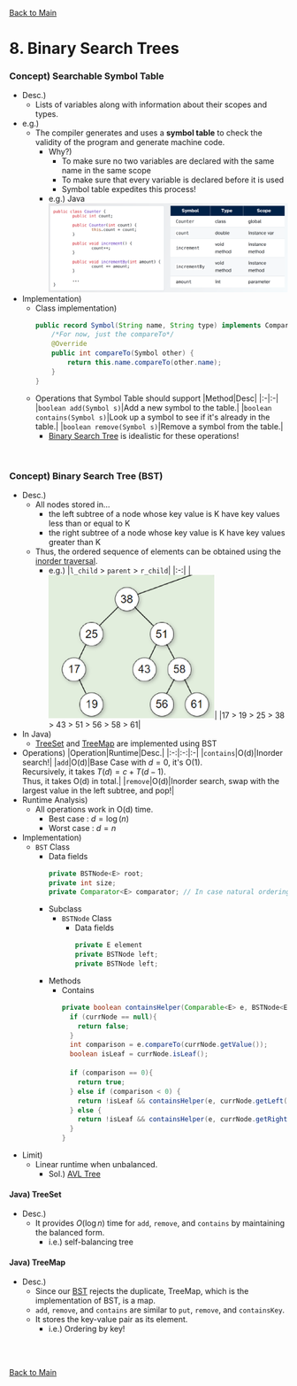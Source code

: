 [Back to Main](../main.md)

# 8. Binary Search Trees
### Concept) Searchable Symbol Table
- Desc.)
  - Lists of variables along with information about their scopes and types.
- e.g.)
  - The compiler generates and uses a **symbol table** to check the validity of the program and generate machine code.
    - Why?)
      - To make sure no two variables are declared with the same name in the same scope
      - To make sure that every variable is declared before it is used
      - Symbol table expedites this process!
    - e.g.) Java
      ![](../images/07/001.png)
- Implementation)
  - Class implementation)
    ```java
    public record Symbol(String name, String type) implements Comparables<Symbol> {
        /*For now, just the compareTo*/
        @Override
        public int compareTo(Symbol other) {
            return this.name.compareTo(other.name);
        }
    }
    ```
  - Operations that Symbol Table should support
    |Method|Desc|
    |:-|:-|
    |`boolean add(Symbol s)`|Add a new symbol to the table.|
    |`boolean contains(Symbol s)`|Look up a symbol to see if it's already in the table.|
    |`boolean remove(Symbol s)`|Remove a symbol from the table.|
    - [Binary Search Tree](#concept-binary-search-tree-bst) is idealistic for these operations!

<br>

### Concept) Binary Search Tree (BST)
- Desc.)
  - All nodes stored in...
    - the left subtree of a node whose key value is K have key values less than or equal to K
    - the right subtree of a node whose key value is K have key values greater than K
  - Thus, the ordered sequence of elements can be obtained using the [inorder traversal](05.md#concept-binary-tree-traversal).
    - e.g.)
      |`l_child` > `parent` > `r_child`|
      |:-:|
      |<img src="../images/07/002.png" width="300px">|
      |17 > 19 > 25 > 38 > 43 > 51 > 56 > 58 > 61|
- In Java)
  - [TreeSet](#java-treeset) and [TreeMap](#java-treemap) are implemented using BST
- Operations)
  |Operation|Runtime|Desc.|
  |:-:|:-:|:-|
  |`contains`|O(d)|Inorder search!|
  |`add`|O(d)|Base Case with $`d=0`$, it's O(1). <br> Recursively, it takes $`T(d) = c + T(d-1)`$. <br> Thus, it takes O(d) in total.|
  |`remove`|O(d)|Inorder search, swap with the largest value in the left subtree, and pop!|
- Runtime Analysis)
  - All operations work in O(d) time.
    - Best case : $`d = \log(n)`$
    - Worst case : $`d = n`$
- Implementation)
  - `BST` Class
    - Data fields
      ```java
      private BSTNode<E> root;
      private int size;
      private Comparator<E> comparator; // In case natural ordering is not provided.
      ```
    - Subclass
      - `BSTNode` Class
        - Data fields
          ```java
          private E element
          private BSTNode left;
          private BSTNode left;
          ```
    - Methods
      - Contains
        ```java
        private boolean containsHelper(Comparable<E> e, BSTNode<E> currNode){
          if (currNode == null){
            return false;
          }
          int comparison = e.compareTo(currNode.getValue());
          boolean isLeaf = currNode.isLeaf();

          if (comparison == 0){
            return true;
          } else if (comparison < 0) {
            return !isLeaf && containsHelper(e, currNode.getLeft());
          } else {
            return !isLeaf && containsHelper(e, currNode.getRight());
          }
        }
        ```
- Limit)
  - Linear runtime when unbalanced.
    - Sol.) [AVL Tree](09.md#9-avl-tree)

#### Java) TreeSet
- Desc.)
  - It provides $`O(\log{n})`$ time for `add`, `remove`, and `contains` by maintaining the balanced form.
    - i.e.) self-balancing tree


#### Java) TreeMap
- Desc.)
  - Since our [BST](#concept-binary-search-tree-bst) rejects the duplicate, TreeMap, which is the implementation of BST, is a map.
  - `add`, `remove`, and `contains` are similar to `put`, `remove`, and `containsKey`.
  - It stores the key-value pair as its element.
    - i.e.) Ordering by key!



<br><br>

[Back to Main](../main.md)